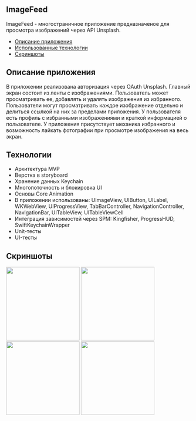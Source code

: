 ## **ImageFeed**

ImageFeed - многостраничное приложение предназначеное для просмотра изображений через API Unsplash.

- [Описание приложения](#описание-приложения)
- [Использованные технологии](#технологии)
- [Скриншоты](#скриншоты)

## **Описание приложения**
В приложении реализована авторизация через OAuth Unsplash.
Главный экран состоит из ленты с изображениями. Пользователь может просматривать ее, добавлять и удалять изображения из избранного.
Пользователи могут просматривать каждое изображение отдельно и делиться ссылкой на них за пределами приложения.
У пользователя есть профиль с избранными изображениями и краткой информацией о пользователе.
У приложения присутствует механика избранного и возможность лайкать фотографии при просмотре изображения на весь экран.


## **Технологии**
- Архитектура MVP
- Верстка в storyboard
- Хранение данных Keychain
- Многопоточность и блокировка UI
- Основы Core Animation
- В приложении использованы: UImageView, UIButton, UILabel, WKWebView, UIProgressView, TabBarController, NavigationController, NavigationBar, UITableView, UITableViewCell
- Интеграция зависимостей через SPM: Kingfisher, ProgressHUD, SwiftKeychainWrapper
- Unit-тесты
- UI-тесты


## **Скриншоты**
<img width="200" src="https://github.com/user-attachments/assets/a13bb1de-3832-4143-9006-c3f0a3daa9cb" />
<img width="200" src="https://github.com/user-attachments/assets/7d5e237e-008a-4ebb-9228-0cdff17d1477" />
<img width="200" src="https://github.com/user-attachments/assets/70d7197c-9573-4009-8605-123edf761e6e" />
<img width="200" src="https://github.com/user-attachments/assets/ecd54f8b-267c-40b3-ab32-723fae9fb750" />

